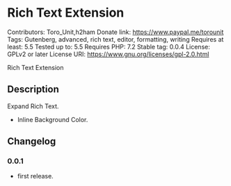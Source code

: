 # Rich Text Extension
Contributors:      Toro_Unit,h2ham
Donate link:       https://www.paypal.me/torounit
Tags:              Gutenberg, advanced, rich text, editor, formatting, writing
Requires at least: 5.5
Tested up to:      5.5
Requires PHP:      7.2
Stable tag:        0.0.4
License:           GPLv2 or later
License URI:       https://www.gnu.org/licenses/gpl-2.0.html

Rich Text Extension

## Description

Expand Rich Text. 

* Inline Background Color.

## Changelog

### 0.0.1
* first release.

